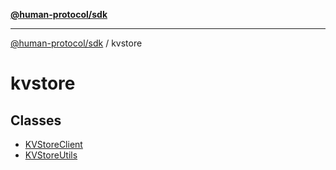 [**@human-protocol/sdk**](../README.md)

***

[@human-protocol/sdk](../modules.md) / kvstore

# kvstore

## Classes

- [KVStoreClient](classes/KVStoreClient.md)
- [KVStoreUtils](classes/KVStoreUtils.md)
